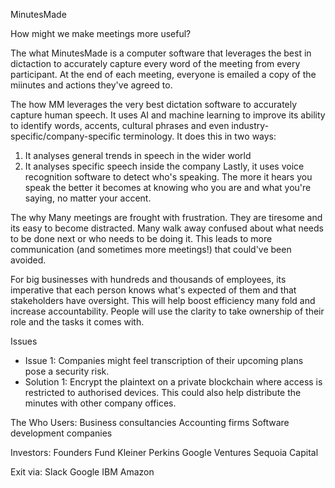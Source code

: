 MinutesMade

How might we make meetings more useful?

The what
MinutesMade is a computer software that leverages the best in dictaction to accurately capture every word of the meeting from every participant. At the end of each meeting, everyone is emailed a copy of the miinutes and actions they've agreed to.

The how
MM leverages the very best dictation software to accurately capture human speech. 
It uses AI and machine learning to improve its ability to identify words, accents, cultural phrases and even industry-specific/company-specific terminology. 
It does this in two ways:
1. It analyses general trends in speech in the wider world
2. It analyses specific speech inside the company
Lastly, it uses voice recognition software to detect who's speaking. The more it hears you speak the better it becomes at knowing who you are and what you're saying, no matter your accent.

The why
Many meetings are frought with frustration. They are tiresome and its easy to become distracted. Many walk away confused about what needs to be done next or who needs to be doing it. This leads to more communication (and sometimes more meetings!) that could've been avoided.

For big businesses with hundreds and thousands of employees, its imperative that each person knows what's expected of them and that stakeholders have oversight. This will help boost efficiency many fold and increase accountability. People will use the clarity to take ownership of their role and the tasks it comes with. 

Issues
- Issue 1: Companies might feel transcription of their upcoming plans pose a security risk.
- Solution 1: Encrypt the plaintext on a private blockchain where access is restricted to authorised devices. This could also help distribute the minutes with other company offices.

The Who
Users: 
Business consultancies
Accounting firms
Software development companies

Investors: 
Founders Fund
Kleiner Perkins
Google Ventures
Sequoia Capital

Exit via:
Slack
Google
IBM
Amazon

